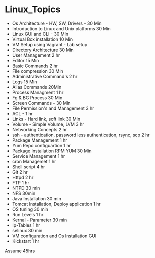 # Linux_Topics
- Os Architecture - HW, SW, Drivers - 30 Min
- Introduction to Linux and Unix platforms 30 Min
- Linux GUI and CLI - 30 Min
- Virtual Box installation 10 Min
- VM Setup using Vagrant - Lab setup
- Directory Architecture 30 Min
- User Management 2 hr
- Editor 15 Min
- Basic Commands 2 hr
- File compression 30 Min
- Administrative Command's 2 hr
- Logs 15 Min
- Alias Commands 20Min
- Process Managment 1 hr
- Fg & BG Process 30 Min 
- Screen Commands - 30 Min
- File Permission's and Management 3 hr
- ACL - 1 hr
- Links - Hard link, soft link 30 Min 
- Volume - Simple Volume, LVM 3 hr
- Networking Concepts 2 hr
- ssh - authentication, password less authentication, rsync, scp 2 hr
- Package Management 1 hr
- Yum Repo configuartion 1 hr
- Package Installation RPM YUM 30 Min
- Service Management 1 hr
- cron Managemet 1 hr
- Shell script 4 hr
- Git 2 hr
- Httpd 2 hr
- FTP 1 hr
- NTPD 30 min
- NFS 30min
- Java Installation 30 min 
- Tomcat Installation, Deploy application 1 hr
- OS tuning 30 min
- Run Levels 1 hr
- Kernal - Parameter 30 min
- Ip-Tables 1 hr
- selinux 30 min
- VM configuration and Os Installation GUI 
- Kickstart 1 hr


Assume 45hrs 
